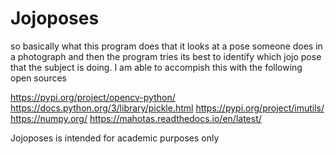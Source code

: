# Jojoposes


so basically what this program does that it looks at a pose someone does in a photograph and then the program tries its best to identify which jojo pose that the subject is doing.
I am able to accompish this with the following open sources

https://pypi.org/project/opencv-python/
https://docs.python.org/3/library/pickle.html
https://pypi.org/project/imutils/
https://numpy.org/
https://mahotas.readthedocs.io/en/latest/


Jojoposes is intended for academic purposes only

